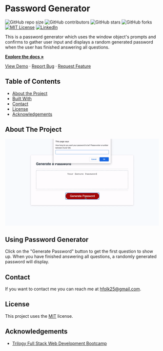 # Password Generator
<!--- These are examples. See https://shields.io for others or to customize this set of shields. You might want to include dependencies, project status and licence info here --->
![GitHub repo size](https://img.shields.io/github/repo-size/hannahfolk/password-generator-2)
![GitHub contributors](https://img.shields.io/github/contributors/hannahfolk/password-generator-2)
![GitHub stars](https://img.shields.io/github/stars/hannahfolk/password-generator-2?style=social)
![GitHub forks](https://img.shields.io/github/forks/hannahfolk/password-generator-2?style=social)
[![MIT License][license-shield]][license-url]
[![LinkedIn][linkedin-shield]][linkedin-url]
    
This is a password generator which uses the window object's prompts and confirms to gather user input and displays a random generated password when the user has finished answering all questions.
    
<a href="https://github.com/hannahfolk/password-generator-2"><strong>Explore the docs »</strong></a>
    
<a href="https://hannahfolk/github.io/password-generator-2">View Demo</a>
·
<a href="https://github.com/hannahfolk/password-generator-2/issues">Report Bug</a>
·
<a href="https://github.com/hannahfolk/password-generator-2/issues">Request Feature</a>
    
<!-- TABLE OF CONTENTS -->
## Table of Contents
    
* [About the Project](#about-the-project)
* [Built With](#built-with)
* [Contact](#contact)
* [License](#license)
* [Acknowledgements](#acknowledgements)
    
<!-- ABOUT THE PROJECT -->
## About The Project
    
[![Product Name Screen Shot][product-screenshot]](https://hannahfolk.github.io/password-generator-2/)

## Using Password Generator
    
Click on the "Generate Password" button to get the first question to show up. When you have finished answering all questions, a randomly generated password will display.
    
    
## Contact
    
If you want to contact me you can reach me at [hfolk25@gmail.com](hfolk25@gmail.com).
    
    
## License
<!--- If you're not sure which open license to use see https://choosealicense.com/--->
        
This project uses the [MIT][license-url] license.
    
    
<!-- ACKNOWLEDGEMENTS -->
## Acknowledgements
    
* [Trilogy Full Stack Web Development Bootcamp](https://www.trilogyed.com/programs/)
    
    
<!-- MARKDOWN LINKS & IMAGES -->
<!-- https://www.markdownguide.org/basic-syntax/#reference-style-links -->
[repo-size-shield]: https://img.shields.io/github/repo-size/hannahfolk/password-generator-2
[contributors-shield]: https://img.shields.io/github/contributors/hannahfolk/password-generator-2
[contributors-url]: https://github.com/hannahfolk/password-generator-2/graphs/contributors
[forks-shield]: https://img.shields.io/github/forks/hannahfolk/password-generator-2
[forks-url]: https://github.com/hannahfolk/password-generator-2/network/members
[stars-shield]: https://img.shields.io/github/stars/hannahfolk/password-generator-2?style=social
[stars-url]: https://github.com/hannahfolk/password-generator-2/stargazers
[issues-shield]: https://img.shields.io/github/issues/hannahfolk/password-generator-2
[issues-url]: https://github.com/hannahfolk/password-generator-2/issues
[license-shield]: https://img.shields.io/badge/License-MIT-green.svg
[license-url]: https://github.com/hannahfolk/password-generator-2/blob/master/LICENSE.txt
[linkedin-shield]: https://img.shields.io/badge/-LinkedIn-black.svg?&logo=linkedin&colorB=555
[linkedin-url]: https://linkedin.com/in/hannahfolk
[product-screenshot]: password-generator-2.gif
